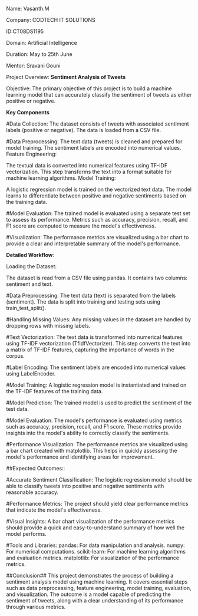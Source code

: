 Name: Vasanth.M

Company: CODTECH IT SOLUTIONS

ID:CT08DS1195

Domain: Artificial Intelligence

Duration: May to 25th June

Mentor: Sravani Gouni


Project Overview: 
**Sentiment Analysis of Tweets**

Objective: 
The primary objective of this project is to build a machine learning model that can accurately classify the sentiment of tweets as either positive or negative.

**Key Components**

#Data Collection:
The dataset consists of tweets with associated sentiment labels (positive or negative).
The data is loaded from a CSV file.

#Data Preprocessing:
The text data (tweets) is cleaned and prepared for model training.
The sentiment labels are encoded into numerical values.
Feature Engineering:

The textual data is converted into numerical features using TF-IDF vectorization.
This step transforms the text into a format suitable for machine learning algorithms.
Model Training:

A logistic regression model is trained on the vectorized text data.
The model learns to differentiate between positive and negative sentiments based on the training data.

#Model Evaluation:
The trained model is evaluated using a separate test set to assess its performance.
Metrics such as accuracy, precision, recall, and F1 score are computed to measure the model's effectiveness.

#Visualization:
The performance metrics are visualized using a bar chart to provide a clear and interpretable summary of the model's performance.

**Detailed Workflow**:

Loading the Dataset:

The dataset is read from a CSV file using pandas. It contains two columns: sentiment and text.

#Data Preprocessing:
The text data (text) is separated from the labels (sentiment).
The data is split into training and testing sets using train_test_split().

#Handling Missing Values:
Any missing values in the dataset are handled by dropping rows with missing labels.

#Text Vectorization:
The text data is transformed into numerical features using TF-IDF vectorization (TfidfVectorizer).
This step converts the text into a matrix of TF-IDF features, capturing the importance of words in the corpus.

#Label Encoding:
The sentiment labels are encoded into numerical values using LabelEncoder.

#Model Training:
A logistic regression model is instantiated and trained on the TF-IDF features of the training data.

#Model Prediction:
The trained model is used to predict the sentiment of the test data.

#Model Evaluation:
The model's performance is evaluated using metrics such as accuracy, precision, recall, and F1 score.
These metrics provide insights into the model's ability to correctly classify the sentiments.

#Performance Visualization:
The performance metrics are visualized using a bar chart created with matplotlib.
This helps in quickly assessing the model's performance and identifying areas for improvement.

##Expected Outcomes::


#Accurate Sentiment Classification: 
The logistic regression model should be able to classify tweets into positive and negative sentiments with reasonable accuracy.

#Performance Metrics:
The project should yield clear performance metrics that indicate the model's effectiveness.

#Visual Insights: A bar chart visualization of the performance metrics should provide a quick and easy-to-understand summary of how well the model performs.

#Tools and Libraries:
pandas: For data manipulation and analysis.
numpy: For numerical computations.
scikit-learn: For machine learning algorithms and evaluation metrics.
matplotlib: For visualization of the performance metrics.

##Conclusion##
This project demonstrates the process of building a sentiment analysis model using machine learning. It covers essential steps such as data preprocessing, feature engineering, model training, evaluation, and visualization. The outcome is a model capable of predicting the sentiment of tweets, along with a clear understanding of its performance through various metrics.








